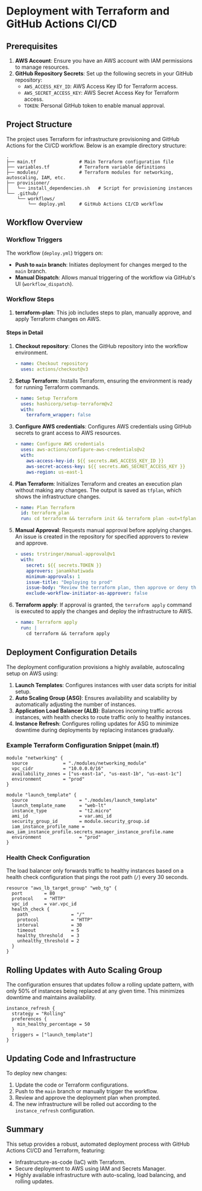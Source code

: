 # Deployment with Terraform and GitHub Actions CI/CD

## Prerequisites

1. **AWS Account**: Ensure you have an AWS account with IAM permissions to manage resources.
2. **GitHub Repository Secrets**: Set up the following secrets in your GitHub repository:
   - `AWS_ACCESS_KEY_ID`: AWS Access Key ID for Terraform access.
   - `AWS_SECRET_ACCESS_KEY`: AWS Secret Access Key for Terraform access.
   - `TOKEN`: Personal GitHub token to enable manual approval.

## Project Structure

The project uses Terraform for infrastructure provisioning and GitHub Actions for the CI/CD workflow. Below is an example directory structure:

```plaintext
.
├── main.tf                # Main Terraform configuration file
├── variables.tf           # Terraform variable definitions
├── modules/               # Terraform modules for networking, autoscaling, IAM, etc.
├── provisioner/
│   └── install_dependencies.sh   # Script for provisioning instances
└── .github/
    └── workflows/
        └── deploy.yml     # GitHub Actions CI/CD workflow
```

## Workflow Overview

### Workflow Triggers

The workflow (`deploy.yml`) triggers on:
- **Push to `main` branch**: Initiates deployment for changes merged to the `main` branch.
- **Manual Dispatch**: Allows manual triggering of the workflow via GitHub's UI (`workflow_dispatch`).

### Workflow Steps

1. **terraform-plan**: This job includes steps to plan, manually approve, and apply Terraform changes on AWS.

#### Steps in Detail

1. **Checkout repository**: Clones the GitHub repository into the workflow environment.
   
   ```yaml
   - name: Checkout repository
     uses: actions/checkout@v3
   ```

2. **Setup Terraform**: Installs Terraform, ensuring the environment is ready for running Terraform commands.
   
   ```yaml
   - name: Setup Terraform
     uses: hashicorp/setup-terraform@v2
     with:
       terraform_wrapper: false
   ```

3. **Configure AWS credentials**: Configures AWS credentials using GitHub secrets to grant access to AWS resources.
   
   ```yaml
   - name: Configure AWS credentials
     uses: aws-actions/configure-aws-credentials@v2
     with:
       aws-access-key-id: ${{ secrets.AWS_ACCESS_KEY_ID }}
       aws-secret-access-key: ${{ secrets.AWS_SECRET_ACCESS_KEY }}
       aws-region: us-east-1
   ```

4. **Plan Terraform**: Initializes Terraform and creates an execution plan without making any changes. The output is saved as `tfplan`, which shows the infrastructure changes.
   
   ```yaml
   - name: Plan Terraform
     id: terraform_plan
     run: cd terraform && terraform init && terraform plan -out=tfplan
   ```

5. **Manual Approval**: Requests manual approval before applying changes. An issue is created in the repository for specified approvers to review and approve.
   
   ```yaml
   - uses: trstringer/manual-approval@v1
     with:
       secret: ${{ secrets.TOKEN }}
       approvers: janamkhatiwada
       minimum-approvals: 1
       issue-title: "Deploying to prod"
       issue-body: "Review the terraform plan, then approve or deny the deployment to prod."
       exclude-workflow-initiator-as-approver: false
   ```

6. **Terraform apply**: If approval is granted, the `terraform apply` command is executed to apply the changes and deploy the infrastructure to AWS.
   
   ```yaml
   - name: Terraform apply
     run: |
       cd terraform && terraform apply
   ```

## Deployment Configuration Details

The deployment configuration provisions a highly available, autoscaling setup on AWS using:

1. **Launch Templates**: Configures instances with user data scripts for initial setup.
2. **Auto Scaling Group (ASG)**: Ensures availability and scalability by automatically adjusting the number of instances.
3. **Application Load Balancer (ALB)**: Balances incoming traffic across instances, with health checks to route traffic only to healthy instances.
4. **Instance Refresh**: Configures rolling updates for ASG to minimize downtime during deployments by replacing instances gradually.

### Example Terraform Configuration Snippet (main.tf)

```hcl
module "networking" {
  source             = "./modules/networking_module"
  vpc_cidr           = "10.0.0.0/16"
  availability_zones = ["us-east-1a", "us-east-1b", "us-east-1c"]
  environment        = "prod"
}

module "launch_template" {
  source                   = "./modules/launch_template"
  launch_template_name     = "web-lt"
  instance_type            = "t2.micro"
  ami_id                   = var.ami_id
  security_group_id        = module.security_group.id
  iam_instance_profile_name = aws_iam_instance_profile.secrets_manager_instance_profile.name
  environment              = "prod"
}
```

### Health Check Configuration

The load balancer only forwards traffic to healthy instances based on a health check configuration that pings the root path (`/`) every 30 seconds.

```hcl
resource "aws_lb_target_group" "web_tg" {
  port        = 80
  protocol    = "HTTP"
  vpc_id      = var.vpc_id
  health_check {
    path                = "/"
    protocol            = "HTTP"
    interval            = 30
    timeout             = 5
    healthy_threshold   = 3
    unhealthy_threshold = 2
  }
}
```

## Rolling Updates with Auto Scaling Group

The configuration ensures that updates follow a rolling update pattern, with only 50% of instances being replaced at any given time. This minimizes downtime and maintains availability.

```hcl
instance_refresh {
  strategy = "Rolling"
  preferences {
    min_healthy_percentage = 50
  }
  triggers = ["launch_template"]
}
```

## Updating Code and Infrastructure

To deploy new changes:
1. Update the code or Terraform configurations.
2. Push to the `main` branch or manually trigger the workflow.
3. Review and approve the deployment plan when prompted.
4. The new infrastructure will be rolled out according to the `instance_refresh` configuration.

## Summary

This setup provides a robust, automated deployment process with GitHub Actions CI/CD and Terraform, featuring:
- Infrastructure-as-code (IaC) with Terraform.
- Secure deployment to AWS using IAM and Secrets Manager.
- Highly available infrastructure with auto-scaling, load balancing, and rolling updates.
